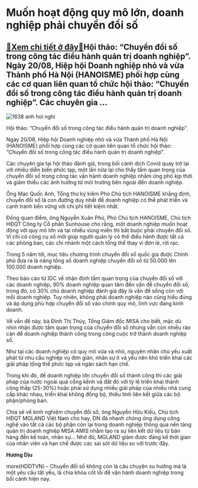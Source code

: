 Muốn hoạt động quy mô lớn, doanh nghiệp phải chuyển đổi số
==========================================================

[:gift:Xem chi tiết ở đây:gift:](https://hddtvn.com/muon-hoat-dong-quy-mo-lon-doanh-nghiep-phai-chuyen-doi-so/)Hội thảo: “Chuyển đổi số trong công tác điều hành quản trị doanh nghiệp”. Ngày 20/08, Hiệp hội Doanh nghiệp nhỏ và vừa Thành phố Hà Nội (HANOISME) phối hợp cùng các cơ quan liên quan tổ chức hội thảo: “Chuyển đổi số trong công tác điều hành quản trị doanh nghiệp”. Các chuyên gia …
-----------------------------------------------------------------------------------------------------------------------------------------------------------------------------------------------------------------------------------------------------------------------------------------





![1638 anh hoi nghi](https://haiquanonline.com.vn/stores/news_dataimages/diulth/082020/20/18/in_article/1638_Anh_hoi_nghi.png?rt=20200820184137 "Hội thảo: “Chuyển đổi số trong công tác điều hành quản trị doanh nghiệp”.")


Hội thảo: “Chuyển đổi số trong công tác điều hành quản trị doanh nghiệp”.



Ngày 20/08, Hiệp hội Doanh nghiệp nhỏ và vừa Thành phố Hà Nội (HANOISME) phối hợp cùng các cơ quan liên quan tổ chức hội thảo: “Chuyển đổi số trong công tác điều hành quản trị doanh nghiệp”.


Các chuyên gia tại hội thảo đánh giá, trong bối cảnh dịch Covid quay trở lại với nhiều diễn biến phức tạp, một lần nữa lại cho thấy tầm quan trọng của chuyển đổi số trong công tác vận hành doanh nghiệp nhằm ứng phó kịp thời và giảm thiểu các ảnh hưởng từ môi trường bên ngoài đến doanh nghiệp.


Ông Mạc Quốc Anh, Tổng thư ký kiêm Phó Chủ tịch HANOISME khẳng định, chuyển đổi số là con đường duy nhất để doanh nghiệp có thể phát triển và cạnh tranh bền vững với chi phí tiết kiệm nhất.


Đồng quan điểm, ông Nguyễn Xuân Phú, Phó Chủ tịch HANOISME, Chủ tịch HĐQT Công ty Cổ phần Sunhouse cho rằng, một doanh nghiệp muốn hoạt động với quy mô lớn và tại nhiều vùng miền thì bắt buộc phải chuyển đổi số. Vì chỉ có công cụ số mới giúp người quản lý có thể điều hành được tất cả các phòng ban, các chi nhánh một cách tổng thể thay vì đơn lẻ, rời rạc.


Trong 5 năm tới, mục tiêu chương trình chuyển đổi số quốc gia được Chính phủ đưa ra là nâng tổng số doanh nghiệp chuyển đổi số từ 50.000 lên 100.000 doanh nghiệp.


Theo báo cáo từ IDC về nhận định tầm quan trọng của chuyển đổi số với các doanh nghiệp, 90% doanh nghiệp quan tâm đến vấn đề chuyển đổi số, trong đó, có 30% chủ doanh nghiệp đánh giá đây là vấn đề sống còn với mỗi doanh nghiệp. Tuy nhiên, không phải doanh nghiệp nào cũng hiểu đúng và áp dụng phù hợp chuyển đổi số vào chính quy mô, lĩnh vực đang kinh doanh.


Về vấn đề này, bà Đinh Thị Thúy, Tổng Giám đốc MISA cho biết, mặc dù nhìn nhận được tầm quan trọng của chuyển đổi số nhưng vẫn còn nhiều rào cản để doanh nghiệp thành công trong công cuộc trở thành doanh nghiệp số.


Như tại các doanh nghiệp có quy mô vừa và nhỏ, nguyên nhân chủ yếu xuất phát từ nhu cầu nghiệp vụ đơn giản, nhân sự ít và yếu nên khó triển khai các giải pháp tổng thể phức tạp và ngân sách hạn chế.


Trong khi đó, để doanh nghiệp lớn chuyển đổi số thành công thì các giải pháp của nước ngoài quá cồng kềnh và đắt đỏ với tỷ lệ triển khai thành công thấp (25-30%) hoặc phải sử dụng nhiều giải pháp của nhiều nhà cung cấp khác nhau, triển khai không đồng bộ, thiếu tính liên kết giữa các bộ phận/phòng ban.


Chia sẻ về kinh nghiệm chuyển đổi số, ông Nguyễn Hữu Kiều, Chủ tịch HĐQT MGLAND Việt Nam cho hay, DN đã nhanh chóng ứng dụng công nghệ vào tất cả các bộ phận còn lại trong doanh nghiệp thông qua nền tảng quản trị doanh nghiệp MISA AMIS nhằm tạo ra sự liên kết dữ liệu từ bán hàng đến kế toán, nhân sự… Nhờ đó, MGLAND giảm được đáng kể thời gian của nhân viên và hạn chế được các sai sót dữ liệu so với trước đây.




**Hương Dịu**



more(HDDTVN) – Chuyển đổi số không còn là câu chuyện xu hướng mà là một yêu cầu tất yếu, là chìa khóa cốt lõi để vận hành doanh nghiệp trong bối cảnh hiện nay.

